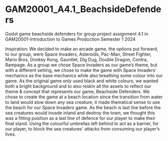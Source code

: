 # GAM20001_A4.1_BeachsideDefenders
 Godot game beachside defenders for group project assignment 4.1 in GAM20001-Introduction to Games Production Semester 1 2024

Inspiration:
We decided to make an arcade game, the options put forward, to our group, were Space Invaders, Asteroids, Pac-Man, Street Fighter, Mario Bros, Donkey Kong, Gauntlet, Dig Dug, Double Dragon, Contra, Rampage.
As a group we chose Space Invaders as our game’s theme, but with a different setting, we chose to make the game with Space Invaders’ mechanics as the base mechanics while also breathing some colour into our game. As the original game only used black and white colours, we wanted both a bright background and to also reskin all the assets to reflect our theme & concept that represents our game, Beachside Defenders. We chose to create the game at a beach location since the transition from water to land would slow down any sea creature, it made thematical sense to use the beach for our Space Invaders game. As the beach is last line before the sea creatures would invade inland and destroy the town, we thought this was a fitting position as a last line of defence for our player to make their final stand. Using the colourful umbrellas left behind to act as a barrier, for our player, to block the sea creatures' attacks from consuming our player’s lives.

